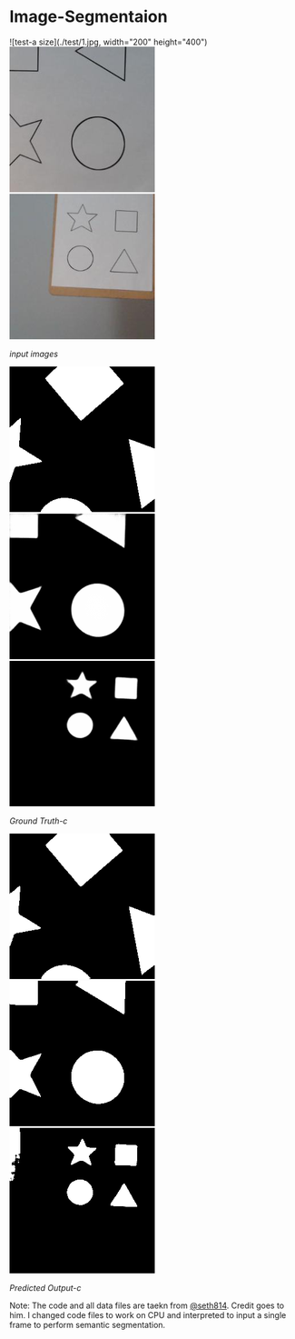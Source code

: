 # Image-Segmentaion

![test-a size](./test/1.jpg, width="200" height="400")
![test-b](./test/2.jpg)
![test-c](./test/3.jpg)

  *input images*

![mask](./mask/1.png)
![mask](./mask/2.png)
![mask](./mask/3.png)
 
 *Ground Truth-c*

![pred](./pred/1.png)
![pred](./pred/2.png)
![pred](./pred/3.png)

 *Predicted Output-c*



















Note: The code and all data files are taekn from [@seth814](https://github.com/seth814). Credit goes to him. I changed code files to work on CPU and interpreted to input a single frame to perform semantic segmentation.
